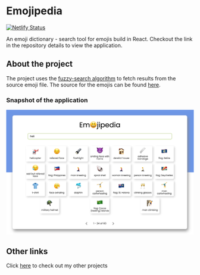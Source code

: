 # Emojipedia

[![Netlify Status](https://api.netlify.com/api/v1/badges/876cd34a-43b6-4996-8427-060916d1d9a3/deploy-status)](https://app.netlify.com/sites/emojiipedia/deploys)

An emoji dictionary - search tool for emojis build in React.
Checkout the link in the repository details to view the application.

## About the project

The project uses the [fuzzy-search algorithm](https://fusejs.io/) to fetch results from the source emoji file. The source for the emojis can be found [here](https://raw.githubusercontent.com/github/gemoji/master/db/emoji.json).

### Snapshot of the application

<img src="out/1.png" alt="applicatino interface snapshot">

## Other links

Click [here](https://prtvi.github.io/allprojects.html) to check out my other projects
